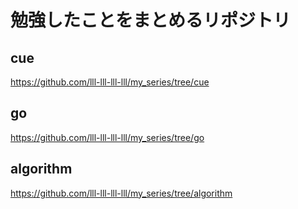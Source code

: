 # 勉強したことをまとめるリポジトリ

## cue
https://github.com/lll-lll-lll-lll/my_series/tree/cue

## go
https://github.com/lll-lll-lll-lll/my_series/tree/go

## algorithm
https://github.com/lll-lll-lll-lll/my_series/tree/algorithm